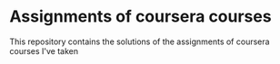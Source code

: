 # Assignments of coursera courses

This repository contains the solutions of the assignments of coursera courses I've taken
